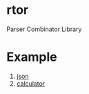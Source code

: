 # rtor
Parser Combinator Library

# Example

1. [json](https://github.com/importwu/rtor/blob/main/examples/json.rs)
2. [calculator](https://github.com/importwu/rtor/blob/main/examples/calculator.rs)

